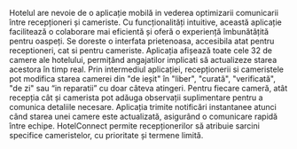 Hotelul are nevoie de o aplicație mobilă in vederea optimizarii comunicarii între recepționeri și cameriste. Cu funcționalități intuitive, această aplicație facilitează o colaborare mai eficientă și oferă o experiență îmbunătățită pentru oaspeți. Se doreste o interfata prietenoasa, accesibila atat pentru receptioneri, cat si pentru cameriste. Aplicația afișează toate cele 32 de camere ale hotelului, permițând angajatilor implicati să actualizeze starea acestora în timp real. Prin intermediul aplicației, recepționerii si cameristele pot modifica starea camerei din "de ieșit" în "liber", "curată", "verificată", "de zi" sau “in reparatii” cu doar câteva atingeri. Pentru fiecare cameră, atât recepția cât și camerista pot adăuga observații suplimentare pentru a comunica detaliile necesare. Aplicația trimite notificări instantanee atunci când starea unei camere este actualizată, asigurând o comunicare rapidă între echipe. HotelConnect permite recepționerilor să atribuie sarcini specifice cameristelor, cu prioritate și termene limită.
